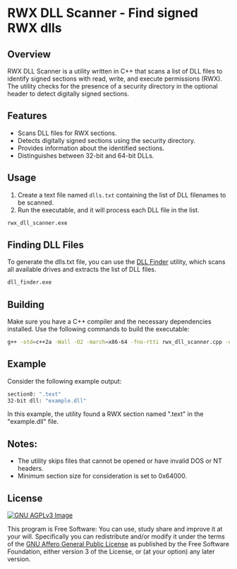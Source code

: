 # RWX DLL Scanner - Find signed RWX dlls

## Overview

RWX DLL Scanner is a utility written in C++ that scans a list of DLL files to identify signed sections with read, write, and execute permissions (RWX). The utility checks for the presence of a security directory in the optional header to detect digitally signed sections.

## Features

- Scans DLL files for RWX sections.
- Detects digitally signed sections using the security directory.
- Provides information about the identified sections.
- Distinguishes between 32-bit and 64-bit DLLs.

## Usage

1. Create a text file named `dlls.txt` containing the list of DLL filenames to be scanned.
2. Run the executable, and it will process each DLL file in the list.

```bash
rwx_dll_scanner.exe
```

## Finding DLL Files

To generate the dlls.txt file, you can use the [DLL Finder](https://github.com/NIR3X/DLL-Finder) utility, which scans all available drives and extracts the list of DLL files.

```bash
dll_finder.exe
```

## Building

Make sure you have a C++ compiler and the necessary dependencies installed. Use the following commands to build the executable:

```bash
g++ -std=c++2a -Wall -O2 -march=x86-64 -fno-rtti rwx_dll_scanner.cpp -o rwx_dll_scanner.exe -s -static
```

## Example

Consider the following example output:

```bash
section0: ".text"
32-bit dll: "example.dll"
```

In this example, the utility found a RWX section named ".text" in the "example.dll" file.

## Notes:

* The utility skips files that cannot be opened or have invalid DOS or NT headers.
* Minimum section size for consideration is set to 0x64000.

## License
[![GNU AGPLv3 Image](https://www.gnu.org/graphics/agplv3-155x51.png)](https://www.gnu.org/licenses/agpl-3.0.html)  

This program is Free Software: You can use, study share and improve it at your
will. Specifically you can redistribute and/or modify it under the terms of the
[GNU Affero General Public License](https://www.gnu.org/licenses/agpl-3.0.html) as
published by the Free Software Foundation, either version 3 of the License, or
(at your option) any later version.
